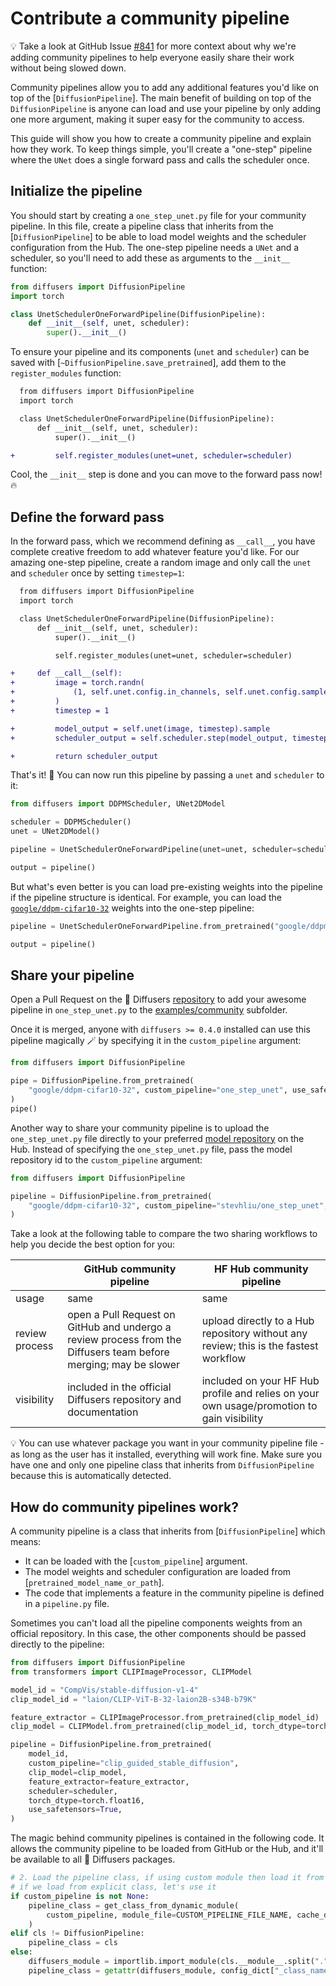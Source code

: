 <!--Copyright 2024 The HuggingFace Team. All rights reserved.

Licensed under the Apache License, Version 2.0 (the "License"); you may not use this file except in compliance with
the License. You may obtain a copy of the License at

http://www.apache.org/licenses/LICENSE-2.0

Unless required by applicable law or agreed to in writing, software distributed under the License is distributed on
an "AS IS" BASIS, WITHOUT WARRANTIES OR CONDITIONS OF ANY KIND, either express or implied. See the License for the
specific language governing permissions and limitations under the License.
-->

# Contribute a community pipeline

<Tip>

💡 Take a look at GitHub Issue [#841](https://github.com/huggingface/diffusers/issues/841) for more context about why we're adding community pipelines to help everyone easily share their work without being slowed down.

</Tip>

Community pipelines allow you to add any additional features you'd like on top of the [`DiffusionPipeline`]. The main benefit of building on top of the `DiffusionPipeline` is anyone can load and use your pipeline by only adding one more argument, making it super easy for the community to access.

This guide will show you how to create a community pipeline and explain how they work. To keep things simple, you'll create a "one-step" pipeline where the `UNet` does a single forward pass and calls the scheduler once.

## Initialize the pipeline

You should start by creating a `one_step_unet.py` file for your community pipeline. In this file, create a pipeline class that inherits from the [`DiffusionPipeline`] to be able to load model weights and the scheduler configuration from the Hub. The one-step pipeline needs a `UNet` and a scheduler, so you'll need to add these as arguments to the `__init__` function:

```python
from diffusers import DiffusionPipeline
import torch

class UnetSchedulerOneForwardPipeline(DiffusionPipeline):
    def __init__(self, unet, scheduler):
        super().__init__()
```

To ensure your pipeline and its components (`unet` and `scheduler`) can be saved with [`~DiffusionPipeline.save_pretrained`], add them to the `register_modules` function:

```diff
  from diffusers import DiffusionPipeline
  import torch

  class UnetSchedulerOneForwardPipeline(DiffusionPipeline):
      def __init__(self, unet, scheduler):
          super().__init__()

+         self.register_modules(unet=unet, scheduler=scheduler)
```

Cool, the `__init__` step is done and you can move to the forward pass now! 🔥

## Define the forward pass

In the forward pass, which we recommend defining as `__call__`, you have complete creative freedom to add whatever feature you'd like. For our amazing one-step pipeline, create a random image and only call the `unet` and `scheduler` once by setting `timestep=1`:

```diff
  from diffusers import DiffusionPipeline
  import torch

  class UnetSchedulerOneForwardPipeline(DiffusionPipeline):
      def __init__(self, unet, scheduler):
          super().__init__()

          self.register_modules(unet=unet, scheduler=scheduler)

+     def __call__(self):
+         image = torch.randn(
+             (1, self.unet.config.in_channels, self.unet.config.sample_size, self.unet.config.sample_size),
+         )
+         timestep = 1

+         model_output = self.unet(image, timestep).sample
+         scheduler_output = self.scheduler.step(model_output, timestep, image).prev_sample

+         return scheduler_output
```

That's it! 🚀 You can now run this pipeline by passing a `unet` and `scheduler` to it:

```python
from diffusers import DDPMScheduler, UNet2DModel

scheduler = DDPMScheduler()
unet = UNet2DModel()

pipeline = UnetSchedulerOneForwardPipeline(unet=unet, scheduler=scheduler)

output = pipeline()
```

But what's even better is you can load pre-existing weights into the pipeline if the pipeline structure is identical. For example, you can load the [`google/ddpm-cifar10-32`](https://huggingface.co/google/ddpm-cifar10-32) weights into the one-step pipeline:

```python
pipeline = UnetSchedulerOneForwardPipeline.from_pretrained("google/ddpm-cifar10-32", use_safetensors=True)

output = pipeline()
```

## Share your pipeline

Open a Pull Request on the 🧨 Diffusers [repository](https://github.com/huggingface/diffusers) to add your awesome pipeline in `one_step_unet.py` to the [examples/community](https://github.com/huggingface/diffusers/tree/main/examples/community) subfolder.

Once it is merged, anyone with `diffusers >= 0.4.0` installed can use this pipeline magically 🪄 by specifying it in the `custom_pipeline` argument:

```python
from diffusers import DiffusionPipeline

pipe = DiffusionPipeline.from_pretrained(
    "google/ddpm-cifar10-32", custom_pipeline="one_step_unet", use_safetensors=True
)
pipe()
```

Another way to share your community pipeline is to upload the `one_step_unet.py` file directly to your preferred [model repository](https://huggingface.co/docs/hub/models-uploading) on the Hub. Instead of specifying the `one_step_unet.py` file, pass the model repository id to the `custom_pipeline` argument:

```python
from diffusers import DiffusionPipeline

pipeline = DiffusionPipeline.from_pretrained(
    "google/ddpm-cifar10-32", custom_pipeline="stevhliu/one_step_unet", use_safetensors=True
)
```

Take a look at the following table to compare the two sharing workflows to help you decide the best option for you:

|                | GitHub community pipeline                                                                                        | HF Hub community pipeline                                                                 |
|----------------|------------------------------------------------------------------------------------------------------------------|-------------------------------------------------------------------------------------------|
| usage          | same                                                                                                             | same                                                                                      |
| review process | open a Pull Request on GitHub and undergo a review process from the Diffusers team before merging; may be slower | upload directly to a Hub repository without any review; this is the fastest workflow      |
| visibility     | included in the official Diffusers repository and documentation                                                  | included on your HF Hub profile and relies on your own usage/promotion to gain visibility |

<Tip>

💡 You can use whatever package you want in your community pipeline file - as long as the user has it installed, everything will work fine. Make sure you have one and only one pipeline class that inherits from `DiffusionPipeline` because this is automatically detected.

</Tip>

## How do community pipelines work?

A community pipeline is a class that inherits from [`DiffusionPipeline`] which means:

- It can be loaded with the [`custom_pipeline`] argument.
- The model weights and scheduler configuration are loaded from [`pretrained_model_name_or_path`].
- The code that implements a feature in the community pipeline is defined in a `pipeline.py` file.

Sometimes you can't load all the pipeline components weights from an official repository. In this case, the other components should be passed directly to the pipeline:

```python
from diffusers import DiffusionPipeline
from transformers import CLIPImageProcessor, CLIPModel

model_id = "CompVis/stable-diffusion-v1-4"
clip_model_id = "laion/CLIP-ViT-B-32-laion2B-s34B-b79K"

feature_extractor = CLIPImageProcessor.from_pretrained(clip_model_id)
clip_model = CLIPModel.from_pretrained(clip_model_id, torch_dtype=torch.float16)

pipeline = DiffusionPipeline.from_pretrained(
    model_id,
    custom_pipeline="clip_guided_stable_diffusion",
    clip_model=clip_model,
    feature_extractor=feature_extractor,
    scheduler=scheduler,
    torch_dtype=torch.float16,
    use_safetensors=True,
)
```

The magic behind community pipelines is contained in the following code. It allows the community pipeline to be loaded from GitHub or the Hub, and it'll be available to all 🧨 Diffusers packages.

```python
# 2. Load the pipeline class, if using custom module then load it from the Hub
# if we load from explicit class, let's use it
if custom_pipeline is not None:
    pipeline_class = get_class_from_dynamic_module(
        custom_pipeline, module_file=CUSTOM_PIPELINE_FILE_NAME, cache_dir=custom_pipeline
    )
elif cls != DiffusionPipeline:
    pipeline_class = cls
else:
    diffusers_module = importlib.import_module(cls.__module__.split(".")[0])
    pipeline_class = getattr(diffusers_module, config_dict["_class_name"])
```
